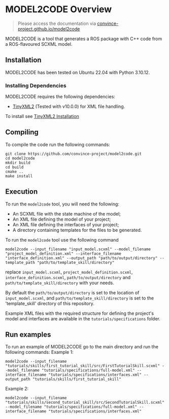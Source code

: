 # MODEL2CODE Overview

> Please access the documentation via [convince-project.github.io/model2code](https://convince-project.github.io/model2code/)

MODEL2CODE is a tool that generates a ROS package with C++ code from a ROS-flavoured SCXML model.

## Installation

MODEL2CODE has been tested on Ubuntu 22.04 with Python 3.10.12.

### Installing Dependencies

MODEL2CODE requires the following dependencies:

* [TinyXML2](https://github.com/leethomason/tinyxml2/) (Tested with v10.0.0) for XML file handling.

To install see [TinyXML2 Installation](https://github.com/leethomason/tinyxml2/tree/master?tab=readme-ov-file#building-tinyxml-2---using-vcpkg)

## Compiling
To compile the code run the following commands:
```
git clone https://github.com/convince-project/model2code.git
cd model2code
mkdir build
cd build
cmake ..
make install
```

## Execution
To run the `model2code` tool, you will need the following:
- An SCXML file with the state machine of the model;
- An XML file defining the model of your project;
- An XML file defining the interfaces of your project;
- A directory containing templates for the files to be generated.

To run the `model2code` tool use the following command
```
model2code --input_filename "input_model.scxml" --model_filename "project_model_definition.xml" --interface_filename "interface_definition.xml" --output_path "path/to/output/directory" --template_path "path/to/template_skill/directory"
```
replace `input_model.scxml`, `project_model_definition.scxml`, `interface_definition.scxml`, `path/to/output/directory` and `path/to/template_skill/directory` with your needs.

By default the `path/to/output/directory` is set to the location of `input_model.scxml`, and `path/to/template_skill/directory` is set to the 'template_skill' directory of this repository.

Example XML files with the required structure for defining the project's model and interfaces are available in the `tutorials/specifications` folder.

## Run examples
To run an example of MODEL2CODE go to the main directory and run the following commands:
Example 1:
```
model2code --input_filename "tutorials/skills/first_tutorial_skill/src/FirstTutorialSkill.scxml" --model_filename "tutorials/specifications/full-model.xml" --interface_filename "tutorials/specifications/interfaces.xml" --output_path "tutorials/skills/first_tutorial_skill"
```
Example 2:
```
model2code --input_filename "tutorials/skills/second_tutorial_skill/src/SecondTutorialSkill.scxml" --model_filename "tutorials/specifications/full-model.xml" --interface_filename "tutorials/specifications/interfaces.xml"
```